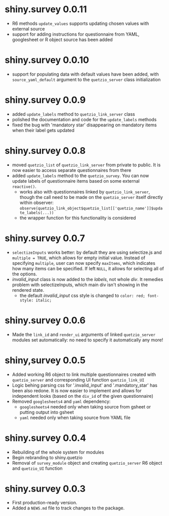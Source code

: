 # shiny.survey 0.0.11

* R6 methods `update_values` supports updating chosen values with external source
* support for adding instructions for questionnaire from YAML, googlesheet or R
object source has been added

# shiny.survey 0.0.10

* support for populating data with default values have been added, with
`source_yaml_default` argument to the `quetzio_server` class initialization

# shiny.survey 0.0.9

* added `update_labels` method to `quetzio_link_server` class
* polished the documentation and code for the `update_labels` methods
* fixed the bug with 'mandatory star' disappearing on mandatory items
when their label gets updated

# shiny.survey 0.0.8

* moved `quetzio_list` of `quetzio_link_server` from private to public. It is now
easier to access separate questionnaires from there
* added `update_labels` method to the `quetzio_survey`. You can now update labels
of questionnaire items based on some external `reactive()`.
  + works also with questionnaires linked by `quetzio_link_server`, though the call
  need to be made on the `quetzio_server` itself directly within observer:
  `observe(quetzio_link_object$quetzio_list[['quetzio_name']]$update_labels(...))`
  + the wrapper function for this functionality is considered
  
# shiny.survey 0.0.7

* `selectizeInputs` works better: by default they are using selectize.js and `multiple = TRUE`,
which allows for empty initial value. Instead of specifying `multiple`, user can now
specify `maxItems`, which indicates how many items can be specified. If left `NULL`,
it allows for selecting all of the options.
* *invalid_input* class is now added to the *labels*, not whole *div*. It remedies
problem with selectizeInputs, which main div isn't showing in the rendered state.
  + the default *invalid_input* css style is changed to `color: red; font-style: italic;`
  
# shiny.survey 0.0.6

* Made the `link_id` and `render_ui` arguments of linked `quetzio_server` modules set automatically:
no need to specify it automatically any more!

# shiny,survey 0.0.5

* Added working R6 object to link multiple questionnaires created with `quetzio_server` and corresponding
UI function `quetzio_link_UI`
* Logic behing parsing css for '.invalid_input' and '.mandatory_star' has been also redone. It is now
easier to implement and allows for independent looks (based on the `div_id` of the given questionnaire)
* Removed `googlesheets4` and `yaml` dependency:
  - `googlesheets4` needed only when taking source from gsheet or putting output into gsheet
  - `yaml` needed only when taking source from YAML file
  
# shiny.survey 0.0.4

* Rebuilding of the whole system for modules
* Begin rebranding to shiny.quetzio
* Removal of `survey_module` object and creating `quetzio_server` R6 object and `quetzio_UI` function

# shiny.survey 0.0.3

* First production-ready version.
* Added a `NEWS.md` file to track changes to the package.
